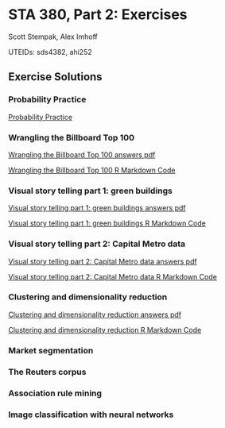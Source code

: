 # STA 380, Part 2: Exercises
 
Scott Stempak, Alex Imhoff

UTEIDs: sds4382, ahi252

## Exercise Solutions

### Probability Practice

[Probability Practice](Probability_Practice.md)

### Wrangling the Billboard Top 100

[Wrangling the Billboard Top 100 answers pdf](Wrangling_Billboard/Wrangling_Billboard.pdf)

[Wrangling the Billboard Top 100 R Markdown Code](Wrangling_Billboard/Wrangling_Billboard.Rmd)

### Visual story telling part 1: green buildings

[Visual story telling part 1: green buildings answers pdf](Green_Buildings/visual_storytelling_green_buildings.pdf)

[Visual story telling part 1: green buildings R Markdown Code](Green_Buildings/visual_storytelling_green_buildings.Rmd)

### Visual story telling part 2: Capital Metro data

[Visual story telling part 2: Capital Metro data answers pdf](Capital_Metro/visual_storytelling_capmetro.pdf)

[Visual story telling part 2: Capital Metro data R Markdown Code](Capital_Metro/visual_storytelling_capmetro.Rmd)

### Clustering and dimensionality reduction

[Clustering and dimensionality reduction answers pdf](Clustering_and_Dimensionality_Reduction/clustering_and_dim_reduction.pdf)

[Clustering and dimensionality reduction R Markdown Code](Clustering_and_Dimensionality_Reduction/clustering_and_dim_reduction.Rmd)

### Market segmentation

### The Reuters corpus

### Association rule mining

### Image classification with neural networks
